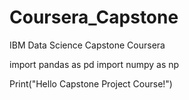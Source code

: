 # Coursera_Capstone
IBM Data Science Capstone Coursera

import pandas as pd
import numpy as np

Print("Hello Capstone Project Course!")
